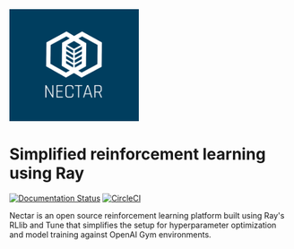 <img src='https://github.com/nectar-ai/nectar/raw/main/docs/source/images/nectar_header_logo.png' height='200'>

# Simplified reinforcement learning using Ray
[![Documentation Status](https://readthedocs.org/projects/nectarai/badge/?version=latest)](https://nectarai.readthedocs.io/en/latest/?badge=latest)
[![CircleCI](https://circleci.com/gh/nectar-ai/nectar/tree/main.svg?style=shield)](https://circleci.com/gh/nectar-ai/nectar/tree/main)

Nectar is an open source reinforcement learning platform built using Ray's RLlib and Tune that simplifies the setup for hyperparameter optimization and model training against OpenAI Gym environments.
